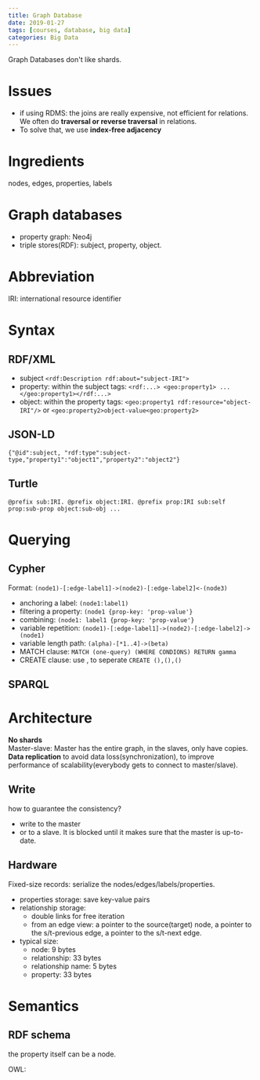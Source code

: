 ```yaml
---
title: Graph Database
date: 2019-01-27
tags: [courses, database, big data]
categories: Big Data
---
```




Graph Databases don't like shards.

# Issues
- if using RDMS: the joins are really expensive, not efficient for relations. We often do **traversal or reverse traversal** in relations.
-  To solve that, we use **index-free adjacency**

# Ingredients
nodes, edges, properties, labels

# Graph databases
- property graph: Neo4j
- triple stores(RDF): subject, property, object.


# Abbreviation
IRI: international resource identifier

# Syntax
## RDF/XML
- subject ```<rdf:Description rdf:about="subject-IRI">```
- property: within the subject tags: ```<rdf:...> <geo:property1> ...</geo:property1></rdf:...>```
- object: within the property tags: ```<geo:property1 rdf:resource="object-IRI"/>``` or ```<geo:property2>object-value<geo:property2>```
## JSON-LD
```{"@id":subject, "rdf:type":subject-type,"property1":"object1","property2":"object2"}```
## Turtle
```@prefix sub:IRI. @prefix object:IRI. @prefix prop:IRI sub:self prop:sub-prop object:sub-obj ...```

# Querying
## Cypher
Format: ```(node1)-[:edge-label1]->(node2)-[:edge-label2]<-(node3)```  
- anchoring a label: ```(node1:label1)```  
- filtering a property: ```(node1 {prop-key: 'prop-value'}```  
- combining:  ```(node1: label1 {prop-key: 'prop-value'}```  
- variable repetition: ```(node1)-[:edge-label1]->(node2)-[:edge-label2]->(node1)```   
- variable length path: ```(alpha)-[*1..4]->(beta)```  
- MATCH clause: ```MATCH (one-query) (WHERE CONDIONS) RETURN gamma```  
- CREATE clause: use , to seperate ```CREATE (),(),()```

## SPARQL

# Architecture
**No shards**  
Master-slave: Master has the entire graph, in the slaves, only have copies. **Data replication** to avoid data loss(synchronization), to improve performance of scalability(everybody gets to connect to master/slave). 

## Write
how to guarantee the consistency?  
- write to the master
- or to a slave. It is blocked until it makes sure that the master is up-to-date.

## Hardware
Fixed-size records: serialize the nodes/edges/labels/properties.   
- properties storage: save key-value pairs  
- relationship storage: 
	- double links for free iteration
	- from an edge view: a pointer to the source(target) node, a pointer to the s/t-previous edge, a pointer to the s/t-next edge.
- typical size:  
	- node: 9 bytes
	- relationship: 33 bytes
	- relationship name: 5 bytes
	- property: 33 bytes

# Semantics
## RDF schema
the property itself can be a node.

OWL: 

